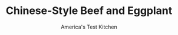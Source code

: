 ---
layout: ../../layouts/MarkdownPostLayout.astro
title: Chinese-Style Beef and Eggplant
author: America's Test Kitchen
pubDate: 2023-03-15
description: "Tossing eggplant with soy sauce after a thorough saute seasons the vegetable without imparting any bitter flavor."
image_url: https://res.cloudinary.com/hksqkdlah/image/upload/ar_1:1,c_fill,dpr_2.0,f_auto,fl_lossy.progressive.strip_profile,g_faces:auto,q_auto:low,w_344/33568_sfs-chinesestylebeefeggplant-12
tags: ["Main Courses","Beef","Weeknight"]
calories: 1480
protein: 18
carbohydrates: 13
fats: 
fiber: 5
ingredients: ["1/4 cup, vegetable oil","1 1/2 pounds, eggplant, cut into 1-inch pieces","2 tablespoons, soy sauce","12 ounces, 85 percent lean ground beef","1 red, jalapeno chile, stemmed, halved, seeded, and sliced thin","4 , garlic cloves, minced","1 tablespoon, grated fresh ginger","2 tablespoons, oyster sauce","1 tablespoon unseasoned, rice vinegar","4 , scallions, sliced thin on bias"]
serves: 4
time: "30 minutes"
instructions: ["Heat 3 tablespoons oil in 12-inch nonstick skillet over medium-high heat until just smoking. Add eggplant and cook, stirring frequently, until tender and browned, about 10 minutes. Stir in 1 tablespoon soy sauce and transfer to plate.","Heat remaining 1 tablespoon oil in now-empty skillet over medium-high heat until shimmering. Add beef, jalapeno, garlic, and ginger and cook, breaking up meat with wooden spoon and stirring occasionally, until browned, about 4 minutes.","Stir in oyster sauce, vinegar, and remaining 1 tablespoon soy sauce. Return eggplant to skillet with beef and continue to cook until combined and slightly thickened, about 2 minutes. Stir in half of scallions. Serve, sprinkled with remaining scallions."]
nutrition: ["748 mg Potassium","213 mg Phosphorus","50 mg Calcium","2 mg Iron","50 mg Magnesium","748 mg Sodium","4 mg Zinc","27 g Fat","5 mg Niacin (B3)","15 g Monounsaturated","2 g Polyunsaturated","11 mg Vitamin C","57 mg Cholesterol","5 g Saturated","5 g Fiber","55 µg Folate (food)","6 g Sugars","38 µg Vitamin K","248 g Water","13 g Carbs","55 µg Folate equivalent (total)","18 g Protein","3 mg Vitamin E","1 µg Vitamin B12","14 µg Vitamin A","370 kcal Energy","1480 calories"]
notes: "We like to serve this dish over rice."
---